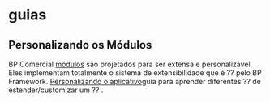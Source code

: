 <style>
  @import url('https://fonts.googleapis.com/css2?family=Lexend:wght@100;300;400;500;600;700;800;900&family=Poppins:wght@100;200;300;400;500;600;700;800;900&display=swap');
</style>
# guias
## Personalizando os Módulos
BP Comercial [módulos](https://docs.abp.io/en/commercial/7.2/modules/index "") são projetados para ser extensa e personalizável. Eles implementam totalmente o sistema de extensibilidade que é ⁇  pelo BP Framework. [Personalizando o aplicativo](https://docs.abp.io/en/abp/latest/Customizing-Application-Modules-Guide "")guia para aprender diferentes ⁇  de estender/customizar um ⁇ .
